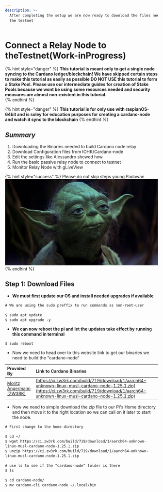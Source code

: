 ```yaml
---
description: >-
  After completing the setup we are now ready to download the files needed to
  the testnet
---
```


# Connect a Relay Node to theTestnet\(Work-inProgress\)

{% hint style="danger" %}
**This tutorial is meant only to get a single node syncing to the Cardano ledger/blockchain! We have skipped certain steps to make this tutorial as easily as possible DO NOT USE this tutorial to form a Stake Pool. Please use our intermediate guides for creation of Stake Pools because we wont be using some resources needed and security measures are almost non-existent in this tutorial.**  
{% endhint %}

{% hint style="danger" %}
 **This tutorial is for only use with raspianOS-64bit and is soley for education purposes for creating a cardano-node and watch it sync to the blockchain** 
{% endhint %}

## _Summary_ 

1. Downloading the Binaries needed to build Cardano node relay
2. Download Configuration files from IOHK/Cardano-node
3. Edit the settings like Alessandro showed how
4. Run the basic passive relay node to connect to testnet
5. Monitor Relay Node with gLiveView  

{% hint style="success" %}
Please do not skip steps young Padawan  ![](../../.gitbook/assets/download-10-.jpeg) 
{% endhint %}

## Step 1: Download Files

* **We must first update our OS and install needed upgrades if available**

```
# We are using the sudo preffix to run commands as non-root-user  

$ sudo apt update
$ sudo apt upgrade -y

```

* **We can now reboot the pi and let the updates take effect by running this command in terminal**

```text
$ sudo reboot 
```

* Now we need to head over to this website link to get our binaries we need to build the "cardano-node"

| Provided By | Link to Cardano Binaries  |
| :--- | :--- |
| [Moritz Angermann \[ZW3RK\]](https://adapools.org/pool/e2c17915148f698723cb234f3cd89e9325f40b89af9fd6e1f9d1701a) | [https://ci.zw3rk.com/build/719/download/1/aarch64-unknown-linux-musl-cardano-node-1.25.1.zip](https://ci.zw3rk.com/build/719/download/1/aarch64-unknown-linux-musl-cardano-node-1.25.1.zip) |

* Now we need to simple download the zip file to our Pi's Home directory and then move it to the right location so we can call on it later to start the node.

```text
# First change to the home directory

$ cd ~/
$ wget https://ci.zw3rk.com/build/719/download/1/aarch64-unknown-linux-musl-cardano-node-1.25.1.zip
$ unzip https://ci.zw3rk.com/build/719/download/1/aarch64-unknown-linux-musl-cardano-node-1.25.1.zip

# use ls to see if the "cardano-node" folder is there
$ ls

$ cd cardano-node/
$ mv cardano-cli cardano-node ~/.local/bin

```



